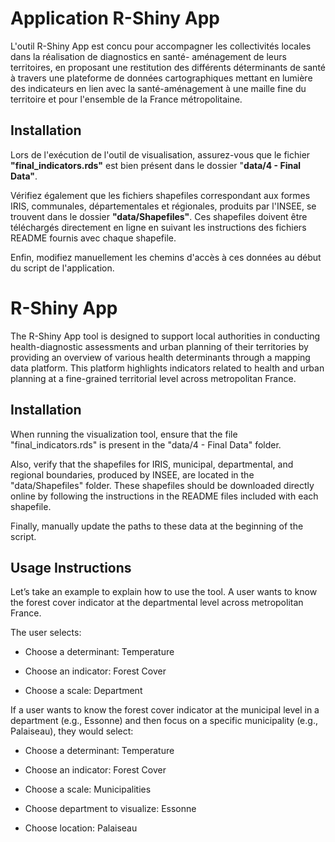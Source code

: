 # Application R-Shiny App

L'outil R-Shiny App est concu pour accompagner les collectivités locales dans la réalisation de diagnostics en santé- aménagement de leurs territoires, en proposant une restitution des différents déterminants de santé à travers une plateforme de données cartographiques mettant en lumière des indicateurs en lien avec la santé-aménagement à une maille fine du territoire et pour l'ensemble de la France métropolitaine.

## Installation

Lors de l'exécution de l'outil de visualisation, assurez-vous que le fichier **"final_indicators.rds"** est bien présent dans le dossier "**data/4 - Final Data"**.

Vérifiez également que les fichiers shapefiles correspondant aux formes IRIS, communales, départementales et régionales, produits par l'INSEE, se trouvent dans le dossier **"data/Shapefiles"**. Ces shapefiles doivent être téléchargés directement en ligne en suivant les instructions des fichiers README fournis avec chaque shapefile.

Enfin, modifiez manuellement les chemins d'accès à ces données au début du script de l'application.



# R-Shiny App

The R-Shiny App tool is designed to support local authorities in conducting health-diagnostic assessments and urban planning of their territories by providing an overview of various health determinants through a mapping data platform. This platform highlights indicators related to health and urban planning at a fine-grained territorial level across metropolitan France.

## Installation

When running the visualization tool, ensure that the file "final_indicators.rds" is present in the "data/4 - Final Data" folder.

Also, verify that the shapefiles for IRIS, municipal, departmental, and regional boundaries, produced by INSEE, are located in the "data/Shapefiles" folder. These shapefiles should be downloaded directly online by following the instructions in the README files included with each shapefile.

Finally, manually update the paths to these data at the beginning of the script.

## Usage Instructions

Let’s take an example to explain how to use the tool. A user wants to know the forest cover indicator at the departmental level across metropolitan France.

The user selects:

-   Choose a determinant: Temperature

-   Choose an indicator: Forest Cover

-   Choose a scale: Department

If a user wants to know the forest cover indicator at the municipal level in a department (e.g., Essonne) and then focus on a specific municipality (e.g., Palaiseau), they would select:

-   Choose a determinant: Temperature

-   Choose an indicator: Forest Cover

-   Choose a scale: Municipalities

-   Choose department to visualize: Essonne

-   Choose location: Palaiseau

